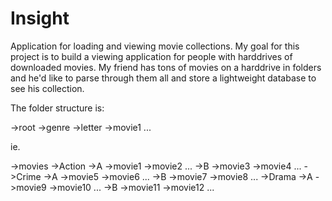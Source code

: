 # Insight
Application for loading and viewing movie collections.
My goal for this project is to build a viewing application for people
with harddrives of downloaded movies.  My friend has tons of movies
on a harddrive in folders and he'd like to parse through them all and store a
lightweight database to see his collection.

The folder structure is:

->root
	->genre
		->letter
			->movie1
			...
			
ie.

->movies
	->Action
		->A
			->movie1
			->movie2
			...
		->B
			->movie3
			->movie4
			...
	->Crime
		->A
			->movie5
			->movie6
			...
		->B
			->movie7
			->movie8
			...
	->Drama
		->A
			->movie9
			->movie10
			...
		->B
			->movie11
			->movie12
			...
			
		